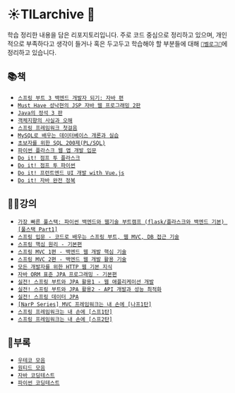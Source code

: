 # ☀️TILarchive 🌃

학습 정리한 내용을 담은 리포지토리입니다. 주로 코드 중심으로 정리하고 있으며, 개인적으로 부족하다고 생각이 들거나 혹은 두고두고 학습해야 할 부분들에 대해 [`🍏벨로그🍏`](https://velog.io/@limdae)에 정리하고 있습니다.

## 📚책
- [`스프링 부트 3 백엔드 개발자 되기: 자바 편`](https://github.com/LimdaeIl/TILarchive/tree/main/books/BeingASpringBoot3BackendDeveloperJava)
- [`Must Have 성낙현의 JSP 자바 웹 프로그래밍 2판`](https://github.com/LimdaeIl/TILarchive/tree/main/books/2ndEditionofJSPMustHave)
- [`Java의 정석 3 판`](https://github.com/LimdaeIl/TILarchive/tree/main/books/3rdEditionOfTheStandardOfJava)
- [`객체지향의 사실과 오해`](https://github.com/Limdae94/TILarchive/tree/main/books/TheEssenceOfObjectOrientation)
- [`스프링 프레임워크 첫걸음`](https://github.com/Limdae94/TILarchive/tree/main/books/SpringFrameworkFirstStep)
- [`MySQL로 배우는 데이터베이스 개론과 실습`](https://github.com/Limdae94/TILarchive/tree/main/books/IntroductionToDatabaseWithMySQL)
- [`초보자를 위한 SQL 200제(PL/SQL)`](https://github.com/Limdae94/TILarchive/tree/main/books/SQL200ForBeginners)
- [`파이썬 플라스크 웹 앱 개발 입문`](https://github.com/Limdae94/TILarchive/tree/main/books/IntroductionToPythonFlaskWebAppDevelopment)
- [`Do it! 점프 투 플라스크`](https://github.com/Limdae94/TILarchive/tree/main/books/JumpToFlask)
- [`Do it! 점프 투 파이썬`](https://github.com/Limdae94/TILarchive/tree/main/books/JumpToPython)
- [`Do it! 프런트엔드 UI 개발 with Vue.js`](https://github.com/Limdae94/TILarchive/tree/main/books/FrontEndUIDevelopmentWithVueJs)
- [`Do it! 자바 완전 정복`](https://github.com/Limdae94/TILarchive/tree/main/books/CompleteConquestofJava)

## 👨‍🏫강의
- [`가장 빠른 풀스택: 파이썬 백엔드와 웹기술 부트캠프 (flask/플라스크와 백엔드 기본) [풀스택 Part1]`](https://github.com/Limdae94/TILarchive/tree/main/lecture/flask-DaveLee)
- [`스프링 입문 - 코드로 배우는 스프링 부트, 웹 MVC, DB 접근 기술`](https://github.com/LimdaeIl/TILarchive/tree/main/lecture/spring-KimYoungHan/IntroductionToSpring)
- [`스프링 핵심 원리 - 기본편`](https://github.com/LimdaeIl/TILarchive/tree/main/lecture/spring-KimYoungHan/SpringCorePrinciples-Basics)
- [`스프링 MVC 1편 - 백엔드 웹 개발 핵심 기술`](https://github.com/LimdaeIl/TILarchive/tree/main/lecture/spring-KimYoungHan/SpringMVCPart1-BackendWebDevelopmentKeyTechnology)
- [`스프링 MVC 2편 - 백엔드 웹 개발 활용 기술`](https://github.com/LimdaeIl/TILarchive/tree/main/lecture/spring-KimYoungHan/SpringMVCPart2-TechnologyToLeverageBack-EndWebDevelopment)
- [`모든 개발자를 위한 HTTP 웹 기본 지식`](https://github.com/LimdaeIl/TILarchive/tree/main/lecture/spring-KimYoungHan/BasicKnowledgeOfTheHTTPWebForAllDevelopers)
- [`자바 ORM 표준 JPA 프로그래밍 - 기본편`](https://github.com/LimdaeIl/TILarchive/tree/main/lecture/spring-KimYoungHan/JavaORMStandardJPAProgramming-Basics)
- [`실전! 스프링 부트와 JPA 활용1 - 웹 애플리케이션 개발`](https://github.com/LimdaeIl/TILarchive/tree/main/lecture/spring-KimYoungHan/JPA1-WebApplicationDevelopment)
- [`실전! 스프링 부트와 JPA 활용2 - API 개발과 성능 최적화`](https://github.com/LimdaeIl/TILarchive/tree/main/lecture/spring-KimYoungHan/JPA2-APIDevelopmentAndPerformanceOptimization/jpashop2-api-v20210805)
- [`실전! 스프링 데이터 JPA`]()
- [`[NarP Series] MVC 프레임워크는 내 손에 [나프1탄]`]()
- [`스프링 프레임워크는 내 손에 [스프1탄]`](https://github.com/LimdaeIl/TILarchive/tree/main/lecture/spring-ParkMail/sp1)
- [`스프링 프레임워크는 내 손에 [스프2탄]`](https://github.com/LimdaeIl/TILarchive/tree/main/lecture/spring-ParkMail/sp2)


## 🐝부록

- [`우테코 모음`](https://github.com/Limdae94/TILarchive/tree/main/appendices/woowatech)
- [`원티드 모음`](https://github.com/LimdaeIl/TILarchive/tree/main/appendices/wanted)
- [`자바 코딩테스트`](https://github.com/LimdaeIl/TILarchive/tree/main/appendices/javaCodingTest)
- [`파이썬 코딩테스트`](https://github.com/LimdaeIl/TILarchive/tree/main/appendices/pythonCodingTest)